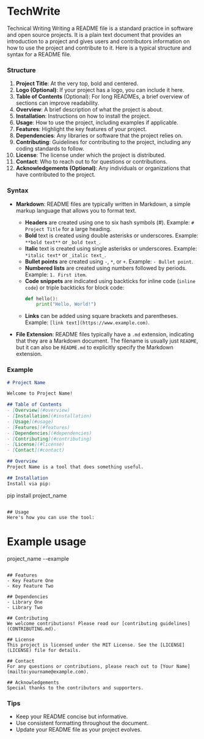 # TechWrite
Technical Writing
Writing a README file is a standard practice in software and open source projects. It is a plain text document that provides an introduction to a project and gives users and contributors information on how to use the project and contribute to it. Here is a typical structure and syntax for a README file.

### Structure

1. **Project Title**: At the very top, bold and centered.
2. **Logo (Optional)**: If your project has a logo, you can include it here.
3. **Table of Contents** (Optional): For long READMEs, a brief overview of sections can improve readability.
4. **Overview**: A brief description of what the project is about.
5. **Installation**: Instructions on how to install the project.
6. **Usage**: How to use the project, including examples if applicable.
7. **Features**: Highlight the key features of your project.
8. **Dependencies**: Any libraries or software that the project relies on.
9. **Contributing**: Guidelines for contributing to the project, including any coding standards to follow.
10. **License**: The license under which the project is distributed.
11. **Contact**: Who to reach out to for questions or contributions.
12. **Acknowledgements (Optional)**: Any individuals or organizations that have contributed to the project.

### Syntax

- **Markdown**: README files are typically written in Markdown, a simple markup language that allows you to format text.

  - **Headers** are created using one to six hash symbols (#). Example: `# Project Title` for a large heading.
  - **Bold** text is created using double asterisks or underscores. Example: `**bold text**` or `_bold text_`.
  - **Italic** text is created using single asterisks or underscores. Example: `*italic text*` or `_italic text_`.
  - **Bullet points** are created using `-`, `*`, or `+`. Example: `- Bullet point`.
  - **Numbered lists** are created using numbers followed by periods. Example: `1. First item`.
  - **Code snippets** are indicated using backticks for inline code (`inline code`) or triple backticks for block code:
    ```python
    def hello():
        print("Hello, World!")
    ```
  - **Links** can be added using square brackets and parentheses. Example: `[link text](https://www.example.com)`.

- **File Extension**: README files typically have a `.md` extension, indicating that they are a Markdown document. The filename is usually just `README`, but it can also be `README.md` to explicitly specify the Markdown extension.

### Example

```markdown
# Project Name

Welcome to Project Name!

## Table of Contents
- [Overview](#overview)
- [Installation](#installation)
- [Usage](#usage)
- [Features](#features)
- [Dependencies](#dependencies)
- [Contributing](#contributing)
- [License](#license)
- [Contact](#contact)

## Overview
Project Name is a tool that does something useful.

## Installation
Install via pip:
```
pip install project_name
```

## Usage
Here's how you can use the tool:
```
# Example usage
project_name --example
```

## Features
- Key Feature One
- Key Feature Two

## Dependencies
- Library One
- Library Two

## Contributing
We welcome contributions! Please read our [contributing guidelines](CONTRIBUTING.md).

## License
This project is licensed under the MIT License. See the [LICENSE](LICENSE) file for details.

## Contact
For any questions or contributions, please reach out to [Your Name](mailto:yourname@example.com).

## Acknowledgements
Special thanks to the contributors and supporters.
```

### Tips
* Keep your README concise but informative.
* Use consistent formatting throughout the document.
* Update your README file as your project evolves.


